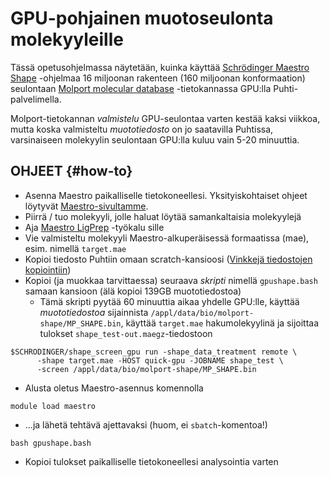 # GPU-pohjainen muotoseulonta molekyyleille

Tässä opetusohjelmassa näytetään, kuinka käyttää [Schrödinger Maestro Shape](https://www.schrodinger.com/Shape-Screening/) -ohjelmaa
16 miljoonan rakenteen (160 miljoonan konformaation) seulontaan 
[Molport molecular database](https://molport.com/shop/screeening-compound-database) -tietokannassa GPU:lla Puhti-palvelimella.

Molport-tietokannan _valmistelu_ GPU-seulontaa varten kestää kaksi viikkoa, mutta koska valmisteltu _muototiedosto_ on jo saatavilla Puhtissa, varsinaiseen molekyylin seulontaan GPU:lla kuluu vain 5-20 minuuttia.


## OHJEET {#how-to}

* Asenna Maestro paikalliselle tietokoneellesi. Yksityiskohtaiset ohjeet löytyvät [Maestro-sivultamme](../../apps/maestro.md).
* Piirrä / tuo molekyyli, jolle haluat löytää samankaltaisia molekyylejä
* Aja [Maestro LigPrep](https://www.schrodinger.com/LigPrep/) -työkalu sille
* Vie valmisteltu molekyyli Maestro-alkuperäisessä formaatissa (mae), esim. nimellä `target.mae`
* Kopioi tiedosto Puhtiin omaan scratch-kansioosi ([Vinkkejä tiedostojen kopiointiin](../../data/moving/index.md))
* Kopioi (ja muokkaa tarvittaessa) seuraava _skripti_ nimellä `gpushape.bash` samaan kansioon (älä kopioi 139GB muototiedostoa)
  * Tämä skripti pyytää 60 minuuttia aikaa yhdelle GPU:lle, käyttää _muototiedostoa_ sijainnista `/appl/data/bio/molport-shape/MP_SHAPE.bin`, käyttää `target.mae` hakumolekyylinä ja sijoittaa tulokset `shape_test-out.maegz`-tiedostoon
```
$SCHRODINGER/shape_screen_gpu run -shape_data_treatment remote \
      -shape target.mae -HOST quick-gpu -JOBNAME shape_test \
      -screen /appl/data/bio/molport-shape/MP_SHAPE.bin
```
* Alusta oletus Maestro-asennus komennolla
```
module load maestro
```
* ...ja lähetä tehtävä ajettavaksi (huom, ei `sbatch`-komentoa!)
```
bash gpushape.bash
```
* Kopioi tulokset paikalliselle tietokoneellesi analysointia varten